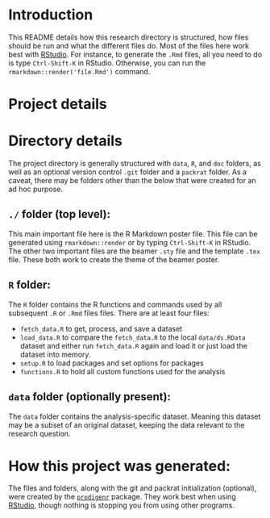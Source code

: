 # Introduction

This README details how this research directory is structured, how files should
be run and what the different files do. Most of the files here work best with
[RStudio](https://www.rstudio.com/). For instance, to generate the `.Rmd` files,
all you need to do is type `Ctrl-Shift-K` in RStudio. Otherwise, you can run the
`rmarkdown::render('file.Rmd')` command.

# Project details

# Directory details

The project directory is generally structured with `data`, `R`, and `doc`
folders, as well as an optional version control `.git` folder and a `packrat`
folder.  As a caveat, there may be folders other than the below that were
created for an ad hoc purpose.

## `./` folder (top level):

This main important file here is the R Markdown poster file. This file can be
generated using `rmarkdown::render` or by typing `Ctrl-Shift-K` in RStudio. The
other two important files are the beamer `.sty` file and the template `.tex`
file. These both work to create the theme of the beamer poster.

## `R` folder:

The `R` folder contains the R functions and commands used by all subsequent `.R`
or `.Rmd` files files.  There are at least four files:

- `fetch_data.R` to get, process, and save a dataset
- `load_data.R` to compare the `fetch_data.R` to the local `data/ds.RData` 
dataset and either run `fetch_data.R` again and load it or just load the dataset
into memory.
- `setup.R` to load packages and set options for packages
- `functions.R` to hold all custom functions used for the analysis

## `data` folder (optionally present):

The `data` folder contains the analysis-specific dataset.  Meaning this dataset
may be a subset of an original dataset, keeping the data relevant to the
research question.

# How this project was generated:

The files and folders, along with the git and packrat initialization (optional),
were created by the [`prodigenr`](http://github.com/lwjohnst86/prodigenr)
package. They work best when using [RStudio](https://www.rstudio.com/), though
nothing is stopping you from using other programs.

